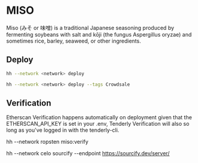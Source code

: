 # MISO

Miso (みそ or 味噌) is a traditional Japanese seasoning produced by fermenting soybeans with salt and kōji (the fungus Aspergillus oryzae) and sometimes rice, barley, seaweed, or other ingredients.

## Deploy

```sh
hh --network <network> deploy
```

```sh
hh --network <network> deploy --tags Crowdsale
```

## Verification

Etherscan Verification happens automatically on deployment given that the ETHERSCAN_API_KEY is set in your .env, Tenderly Verification will also so long as you've logged in with the tenderly-cli.

hh --network ropsten miso:verify

hh --network celo sourcify --endpoint https://sourcify.dev/server/
